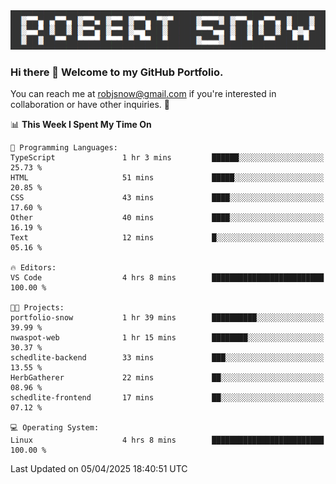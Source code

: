 <img alt="myname" src="assets/name.png" />

### Hi there 👋 Welcome to my GitHub Portfolio.
You can reach me at robjsnow@gmail.com if you're interested in collaboration or have other inquiries.  :briefcase:



<!--START_SECTION:waka-->
📊 **This Week I Spent My Time On** 

```text
💬 Programming Languages: 
TypeScript               1 hr 3 mins         ██████░░░░░░░░░░░░░░░░░░░   25.73 % 
HTML                     51 mins             █████░░░░░░░░░░░░░░░░░░░░   20.85 % 
CSS                      43 mins             ████░░░░░░░░░░░░░░░░░░░░░   17.60 % 
Other                    40 mins             ████░░░░░░░░░░░░░░░░░░░░░   16.19 % 
Text                     12 mins             █░░░░░░░░░░░░░░░░░░░░░░░░   05.16 % 

🔥 Editors: 
VS Code                  4 hrs 8 mins        █████████████████████████   100.00 % 

🐱‍💻 Projects: 
portfolio-snow           1 hr 39 mins        ██████████░░░░░░░░░░░░░░░   39.99 % 
nwaspot-web              1 hr 15 mins        ████████░░░░░░░░░░░░░░░░░   30.37 % 
schedlite-backend        33 mins             ███░░░░░░░░░░░░░░░░░░░░░░   13.55 % 
HerbGatherer             22 mins             ██░░░░░░░░░░░░░░░░░░░░░░░   08.96 % 
schedlite-frontend       17 mins             ██░░░░░░░░░░░░░░░░░░░░░░░   07.12 % 

💻 Operating System: 
Linux                    4 hrs 8 mins        █████████████████████████   100.00 % 
```


 Last Updated on 05/04/2025 18:40:51 UTC
<!--END_SECTION:waka-->

<!--
**robjsnow/robjsnow** is a ✨ _special_ ✨ repository because its `README.md` (this file) appears on your GitHub profile.

Here are some ideas to get you started:

- 🔭 I’m currently working on ...
- 🌱 I’m currently learning ...
- 👯 I’m looking to collaborate on ...
- 🤔 I’m looking for help with ...
- 💬 Ask me about ...
- 📫 How to reach me: ...
- 😄 Pronouns: ...
- ⚡ Fun fact: ...
-->

